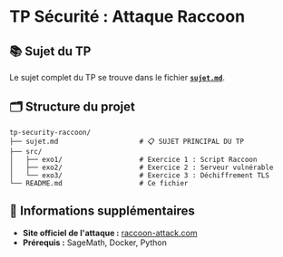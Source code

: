 # TP Sécurité : Attaque Raccoon

## 📚 Sujet du TP

Le sujet complet du TP se trouve dans le fichier **[`sujet.md`](./sujet.md)**.

## 🗂️ Structure du projet

```
tp-security-raccoon/
├── sujet.md                    # 📋 SUJET PRINCIPAL DU TP
├── src/
│   ├── exo1/                   # Exercice 1 : Script Raccoon
│   ├── exo2/                   # Exercice 2 : Serveur vulnérable
│   └── exo3/                   # Exercice 3 : Déchiffrement TLS
└── README.md                   # Ce fichier
```

## 📖 Informations supplémentaires

- **Site officiel de l'attaque :** [raccoon-attack.com](https://raccoon-attack.com)
- **Prérequis :** SageMath, Docker, Python 
